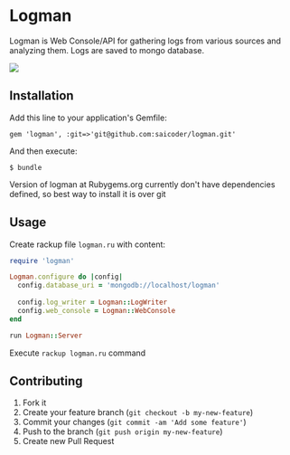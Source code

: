 # Logman

Logman is Web Console/API for gathering logs from various sources and analyzing them. Logs are saved to mongo database.

![](https://dl.dropboxusercontent.com/u/39131387/logman-b.png)

## Installation

Add this line to your application's Gemfile:

    gem 'logman', :git=>'git@github.com:saicoder/logman.git'

And then execute:

    $ bundle

Version of logman at Rubygems.org currently don't have dependencies defined, so best way to install it is over git

## Usage

Create rackup file `logman.ru` with content:

```ruby
require 'logman'

Logman.configure do |config|
  config.database_uri = 'mongodb://localhost/logman'
  
  config.log_writer = Logman::LogWriter
  config.web_console = Logman::WebConsole
end

run Logman::Server

```

Execute `rackup logman.ru` command 

## Contributing

1. Fork it
2. Create your feature branch (`git checkout -b my-new-feature`)
3. Commit your changes (`git commit -am 'Add some feature'`)
4. Push to the branch (`git push origin my-new-feature`)
5. Create new Pull Request
